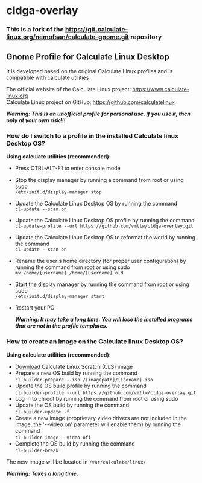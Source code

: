 # cldga-overlay  

### This is a fork of the https://git.calculate-linux.org/nemofsan/calculate-gnome.git repository

## Gnome Profile for Calculate Linux Desktop  

It is developed based on the original Calculate Linux profiles and is compatible with calculate utilities  

The official website of the Calculate Linux project: https://www.calculate-linux.org  
Calculate Linux project on GitHub: https://github.com/calculatelinux  

***Warning: This is an unofficial profile for personal use. If you use it, then only at your own risk!!!***  

### How do I switch to a profile in the installed Calculate linux Desktop OS?  
**Using calculate utilities (recommended):**  
* Press CTRL-ALT-F1 to enter console mode  
* Stop the display manager by running a command from root or using sudo  
`/etc/init.d/display-manager stop`
* Update the Calculate Linux Desktop OS by running the command  
`cl-update --scan on`
* Update the Calculate Linux Desktop OS profile by running the command  
`cl-update-profile --url https://github.com/vmtlw/cldga-overlay.git`
* Update the Calculate Linux Desktop OS to reformat the world by running the command  
`cl-update --scan on`
* Rename the user's home directory (for proper user configuration) by running the command from root or using sudo  
`mv /home/[username] /home/[username].old`
* Start the display manager by running the command from root or using sudo  
`/etc/init.d/display-manager start`
* Restart your PC  

    ***Warning: It may take a long time. You will lose the installed programs that are not in the profile templates.***  

### How to create an image on the Calculate linux Desktop OS?  
**Using calculate utilities (recommended):**  
* [Download](https://wiki.calculate-linux.org/desktop) Calculate Linux Scratch (CLS) image  
* Prepare a new OS build by running the command  
`cl-builder-prepare --iso /[imagepath]/[isoname].iso`
* Update the OS build profile by running the command  
`cl-builder-profile --url https://github.com/vmtlw/cldga-overlay.git`
* Log in to chroot by running the command from root or using sudo  
* Update the OS build by running the command  
`cl-builder-update -f`
* Create a new image (proprietary video drivers are not included in the image, the '--video on' parameter will enable them) by running the command  
`cl-builder-image --video off `
* Complete the OS build by running the command  
`cl-builder-break` 

The new image will be located in `/var/calculate/linux/`  

***Warning: Takes a long time.***  
